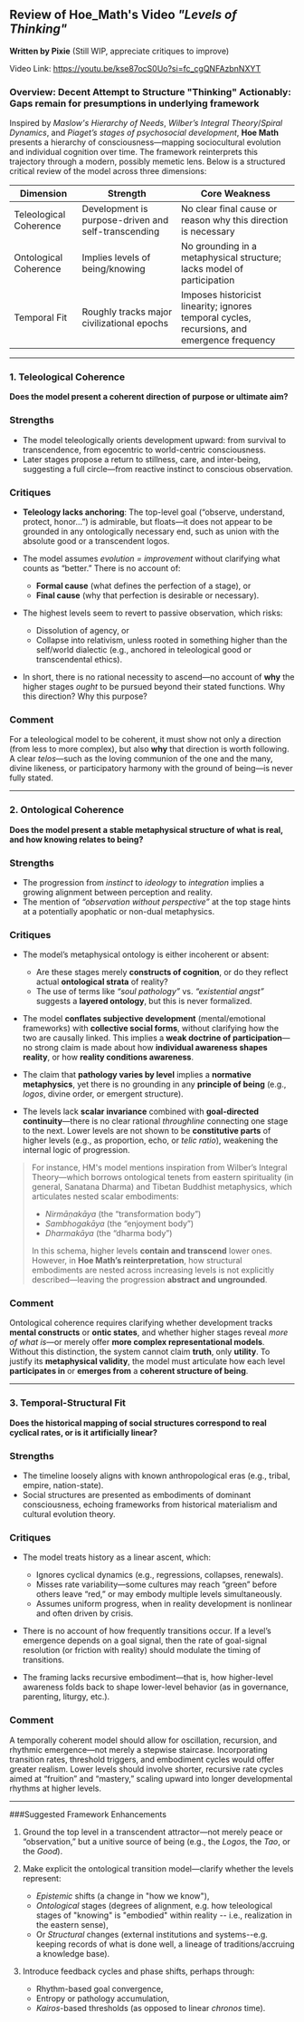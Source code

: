 
## Review of Hoe_Math's Video *"Levels of Thinking"*  
**Written by Pixie** (Still WIP, appreciate critiques to improve)

Video Link: https://youtu.be/kse87ocS0Uo?si=fc_cgQNFAzbnNXYT

### Overview: Decent Attempt to Structure "Thinking" Actionably: Gaps remain for presumptions in underlying framework

Inspired by *Maslow's Hierarchy of Needs*, *Wilber’s Integral Theory*/*Spiral Dynamics*, and *Piaget’s stages of psychosocial development*, **Hoe Math** presents a hierarchy of consciousness—mapping sociocultural evolution and individual cognition over time. The framework reinterprets this trajectory through a modern, possibly memetic lens. Below is a structured critical review of the model across three dimensions:

| Dimension             | Strength                                              | Core Weakness                                                                 |
|-----------------------|--------------------------------------------------------|--------------------------------------------------------------------------------|
| Teleological Coherence | Development is purpose-driven and self-transcending   | No clear final cause or reason why this direction is necessary                 |
| Ontological Coherence  | Implies levels of being/knowing                       | No grounding in a metaphysical structure; lacks model of participation         |
| Temporal Fit           | Roughly tracks major civilizational epochs           | Imposes historicist linearity; ignores temporal cycles, recursions, and emergence frequency |

---

### 1. Teleological Coherence

**Does the model present a coherent direction of purpose or ultimate aim?**

### Strengths

* The model teleologically orients development upward: from survival to transcendence, from egocentric to world-centric consciousness.
* Later stages propose a return to stillness, care, and inter-being, suggesting a full circle—from reactive instinct to conscious observation.

### Critiques

* **Teleology lacks anchoring**: The top-level goal (“observe, understand, protect, honor…”) is admirable, but floats—it does not appear to be grounded in any ontologically necessary end, such as union with the absolute good or a transcendent logos.
* The model assumes *evolution = improvement* without clarifying what counts as “better.” There is no account of:

  * **Formal cause** (what defines the perfection of a stage), or
  * **Final cause** (why that perfection is desirable or necessary).
* The highest levels seem to revert to passive observation, which risks:

  * Dissolution of agency, or
  * Collapse into relativism, unless rooted in something higher than the self/world dialectic (e.g., anchored in teleological good or transcendental ethics).
* In short, there is no rational necessity to ascend—no account of **why** the higher stages *ought* to be pursued beyond their stated functions. Why this direction? Why this purpose?

### Comment

For a teleological model to be coherent, it must show not only a direction (from less to more complex), but also **why** that direction is worth following. A clear *telos*—such as the loving communion of the one and the many, divine likeness, or participatory harmony with the ground of being—is never fully stated.

---

### 2. Ontological Coherence

**Does the model present a stable metaphysical structure of what is real, and how knowing relates to being?**

### Strengths

* The progression from *instinct* to *ideology* to *integration* implies a growing alignment between perception and reality.
* The mention of *“observation without perspective”* at the top stage hints at a potentially apophatic or non-dual metaphysics.

### Critiques

* The model’s metaphysical ontology is either incoherent or absent:

  * Are these stages merely **constructs of cognition**, or do they reflect actual **ontological strata** of reality?
  * The use of terms like *“soul pathology”* vs. *“existential angst”* suggests a **layered ontology**, but this is never formalized.
* The model **conflates subjective development** (mental/emotional frameworks) with **collective social forms**, without clarifying how the two are causally linked. This implies a **weak doctrine of participation**—no strong claim is made about how **individual awareness shapes reality**, or how **reality conditions awareness**.
* The claim that **pathology varies by level** implies a **normative metaphysics**, yet there is no grounding in any **principle of being** (e.g., *logos*, divine order, or emergent structure).
* The levels lack **scalar invariance** combined with **goal-directed continuity**—there is no clear rational *throughline* connecting one stage to the next. Lower levels are not shown to be **constitutive parts** of higher levels (e.g., as proportion, echo, or *telic ratio*), weakening the internal logic of progression.

> For instance, HM's model mentions inspiration from Wilber’s Integral Theory—which borrows ontological tenets from eastern spirituality (in general, Sanatana Dharma) and Tibetan Buddhist metaphysics, which articulates nested scalar embodiments:
>
> * *Nirmāṇakāya* (the “transformation body”)
> * *Sambhogakāya* (the “enjoyment body”)
> * *Dharmakāya* (the “dharma body”)
>
> In this schema, higher levels **contain and transcend** lower ones. However, in **Hoe Math’s reinterpretation**, how structural embodiments are nested across increasing levels is not explicitly described—leaving the progression **abstract and ungrounded**.

### Comment

Ontological coherence requires clarifying whether development tracks **mental constructs** or **ontic states**, and whether higher stages reveal *more of what is*—or merely offer **more complex representational models**. Without this distinction, the system cannot claim **truth**, only **utility**. To justify its **metaphysical validity**, the model must articulate how each level **participates in** or **emerges from** a **coherent structure of being**.

---

### 3. Temporal-Structural Fit

**Does the historical mapping of social structures correspond to real cyclical rates, or is it artificially linear?**

### Strengths

* The timeline loosely aligns with known anthropological eras (e.g., tribal, empire, nation-state).
* Social structures are presented as embodiments of dominant consciousness, echoing frameworks from historical materialism and cultural evolution theory.

### Critiques

* The model treats history as a linear ascent, which:

  * Ignores cyclical dynamics (e.g., regressions, collapses, renewals).
  * Misses rate variability—some cultures may reach “green” before others leave “red,” or may embody multiple levels simultaneously.
  * Assumes uniform progress, when in reality development is nonlinear and often driven by crisis.
* There is no account of how frequently transitions occur. If a level’s emergence depends on a goal signal, then the rate of goal-signal resolution (or friction with reality) should modulate the timing of transitions.
* The framing lacks recursive embodiment—that is, how higher-level awareness folds back to shape lower-level behavior (as in governance, parenting, liturgy, etc.).

### Comment

A temporally coherent model should allow for oscillation, recursion, and rhythmic emergence—not merely a stepwise staircase. Incorporating transition rates, threshold triggers, and embodiment cycles would offer greater realism. Lower levels should involve shorter, recursive rate cycles aimed at “fruition” and “mastery,” scaling upward into longer developmental rhythms at higher levels.

---

###Suggested Framework Enhancements

1. Ground the top level in a transcendent attractor—not merely peace or “observation,” but a unitive source of being (e.g., the *Logos*, the *Tao*, or the *Good*).
2. Make explicit the ontological transition model—clarify whether the levels represent:

   * *Epistemic* shifts (a change in "how we know"),
   * *Ontological* stages (degrees of alignment, e.g. how teleological stages of "knowing" is "embodied" within reality -- i.e., realization in the eastern sense),
   * Or *Structural* changes (external institutions and systems--e.g. keeping records of what is done well, a lineage of traditions/accruing a knowledge base).
3. Introduce feedback cycles and phase shifts, perhaps through:

   * Rhythm-based goal convergence,
   * Entropy or pathology accumulation,
   * *Kairos*-based thresholds (as opposed to linear *chronos* time).






